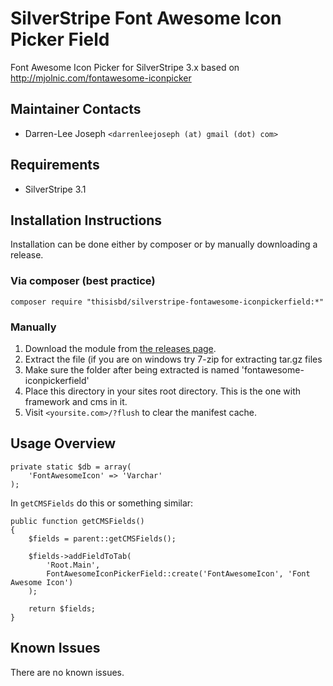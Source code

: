 # SilverStripe Font Awesome Icon Picker Field
Font Awesome Icon Picker for SilverStripe 3.x based on http://mjolnic.com/fontawesome-iconpicker

Maintainer Contacts
-------------------
*  Darren-Lee Joseph `<darrenleejoseph (at) gmail (dot) com>`


Requirements
------------
* SilverStripe 3.1


Installation Instructions
-------------------------

Installation can be done either by composer or by manually downloading a release.

### Via composer (best practice)

`composer require "thisisbd/silverstripe-fontawesome-iconpickerfield:*"`

### Manually

 1.  Download the module from [the releases page](https://github.com/thisisbd/silverstripe-fontawesome-iconpickerfield/releases).
 2.  Extract the file (if you are on windows try 7-zip for extracting tar.gz files
 3.  Make sure the folder after being extracted is named 'fontawesome-iconpickerfield'
 4.  Place this directory in your sites root directory. This is the one with framework and cms in it.
 5.  Visit `<yoursite.com>/?flush` to clear the manifest cache.


Usage Overview
--------------

    private static $db = array(
        'FontAwesomeIcon' => 'Varchar'
    );


In `getCMSFields` do this or something similar:

    public function getCMSFields()
    {
        $fields = parent::getCMSFields();

        $fields->addFieldToTab(
    	    'Root.Main',
    	    FontAwesomeIconPickerField::create('FontAwesomeIcon', 'Font Awesome Icon')
        );

        return $fields;
    }



Known Issues
------------
There are no known issues.